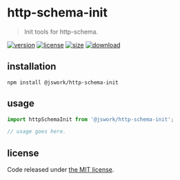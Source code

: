 # http-schema-init
> Init tools for http-schema.

[![version][version-image]][version-url]
[![license][license-image]][license-url]
[![size][size-image]][size-url]
[![download][download-image]][download-url]

## installation
```shell
npm install @jswork/http-schema-init
```

## usage
```js
import httpSchemaInit from '@jswork/http-schema-init';

// usage goes here.
```

## license
Code released under [the MIT license](https://github.com/afeiship/http-schema-init/blob/master/LICENSE.txt).

[version-image]: https://img.shields.io/npm/v/@jswork/http-schema-init
[version-url]: https://npmjs.org/package/@jswork/http-schema-init

[license-image]: https://img.shields.io/npm/l/@jswork/http-schema-init
[license-url]: https://github.com/afeiship/http-schema-init/blob/master/LICENSE.txt

[size-image]: https://img.shields.io/bundlephobia/minzip/@jswork/http-schema-init
[size-url]: https://github.com/afeiship/http-schema-init/blob/master/dist/http-schema-init.min.js

[download-image]: https://img.shields.io/npm/dm/@jswork/http-schema-init
[download-url]: https://www.npmjs.com/package/@jswork/http-schema-init
